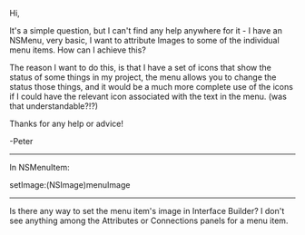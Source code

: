 Hi,

It's a simple question, but I can't find any help anywhere for it - I have an NSMenu, very basic, I want to attribute Images to some of the individual menu items. How can I achieve this? 

The reason I want to do this, is that I have a set of icons that show the status of some things in my project, the menu allows you to change the status those things, and it would be a much more complete use of the icons if I could have the relevant icon associated with the text in the menu. (was that understandable?!?)

Thanks for any help or advice!

-Peter

----

In NSMenuItem:

setImage:(NSImage)menuImage

----

Is there any way to set the menu item's image in Interface Builder?  I don't see anything among the Attributes or Connections panels for a menu item.
